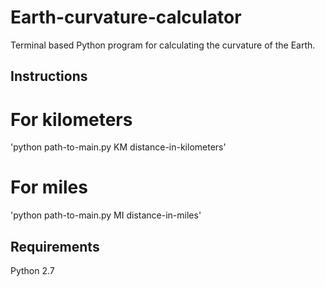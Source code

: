 # Earth-curvature-calculator
Terminal based Python program for calculating the curvature of the Earth.

## Instructions

# For kilometers
'python path-to-main.py KM distance-in-kilometers'

# For miles
'python path-to-main.py MI distance-in-miles'

## Requirements
Python 2.7
